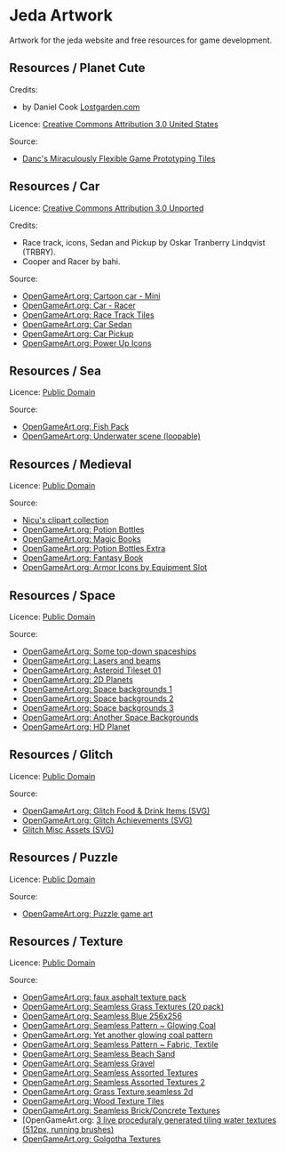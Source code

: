 Jeda Artwork
============

Artwork for the jeda website and free resources for game development.

Resources / Planet Cute
-----------------------

Credits:
* by Daniel Cook [Lostgarden.com](http://Lostgarden.com)

Licence: [Creative Commons Attribution 3.0 United States](http://creativecommons.org/licenses/by/3.0/us/)

Source:
* [Danc's Miraculously Flexible Game Prototyping Tiles](http://www.lostgarden.com/2007/05/dancs-miraculously-flexible-game.html)

Resources / Car
---------------

Licence: [Creative Commons Attribution 3.0 Unported](http://creativecommons.org/licenses/by/3.0/)

Credits: 
* Race track, icons, Sedan and Pickup by Oskar Tranberry Lindqvist (TRBRY).
* Cooper and Racer by bahi. 

Source:
* [OpenGameArt.org: Cartoon car - Mini](http://opengameart.org/content/cartoon-car-mini)
* [OpenGameArt.org: Car - Racer](http://opengameart.org/content/car-racer)
* [OpenGameArt.org: Race Track Tiles](http://opengameart.org/content/race-track-tiles-0)
* [OpenGameArt.org: Car Sedan](http://opengameart.org/content/car-sedan)
* [OpenGameArt.org: Car Pickup](http://opengameart.org/content/car-pickup)
* [OpenGameArt.org: Power Up Icons](http://opengameart.org/content/power-up-icons)

Resources / Sea
---------------

Licence: [Public Domain](http://creativecommons.org/publicdomain/zero/1.0/)

Source:
* [OpenGameArt.org: Fish Pack](http://opengameart.org/content/fish-pack)
* [OpenGameArt.org: Underwater scene (loopable)](http://opengameart.org/content/underwater-scene-loopable)

Resources / Medieval
--------------------

Licence: [Public Domain](http://creativecommons.org/publicdomain/zero/1.0/)

Source:
* [Nicu's clipart collection](http://clipart.nicubunu.ro/?gallery=rpg_map)
* [OpenGameArt.org: Potion Bottles](http://opengameart.org/content/potion-bottles)
* [OpenGameArt.org: Magic Books](http://opengameart.org/content/magic-books)
* [OpenGameArt.org: Potion Bottles Extra](http://opengameart.org/content/potion-bottles-extra)
* [OpenGameArt.org: Fantasy Book](http://opengameart.org/content/fantasy-book)
* [OpenGameArt.org: Armor Icons by Equipment Slot](http://opengameart.org/content/armor-icons-by-equipment-slot)

Resources / Space
-----------------

Licence: [Public Domain](http://creativecommons.org/publicdomain/zero/1.0/)

Source:
* [OpenGameArt.org: Some top-down spaceships](http://opengameart.org/content/some-top-down-spaceships)
* [OpenGameArt.org: Lasers and beams](http://opengameart.org/content/lasers-and-beams)
* [OpenGameArt.org: Asteroid Tileset 01](http://opengameart.org/content/asteroid-tileset-01)
* [OpenGameArt.org: 2D Planets](http://opengameart.org/content/2d-planets-0)
* [OpenGameArt.org: Space backgrounds 1](http://opengameart.org/content/space-backgrounds-1)
* [OpenGameArt.org: Space backgrounds 2](http://opengameart.org/content/space-backgrounds-2)
* [OpenGameArt.org: Space backgrounds 3](http://opengameart.org/content/space-backgrounds-3)
* [OpenGameArt.org: Another Space Backgrounds](http://opengameart.org/content/another-space-backgrounds)
* [OpenGameArt.org: HD Planet](http://opengameart.org/content/hd-planet)

Resources / Glitch
------------------

Licence: [Public Domain](http://creativecommons.org/publicdomain/zero/1.0/)

Source:
* [OpenGameArt.org: Glitch Food & Drink Items (SVG)](http://opengameart.org/content/glitch-food-drink-items-svg)
* [OpenGameArt.org: Glitch Achievements (SVG)](http://opengameart.org/content/glitch-achievements-svg)
* [Glitch Misc Assets (SVG)](http://opengameart.org/content/glitch-misc-assets-svg)

Resources / Puzzle
------------------

Licence: [Public Domain](http://creativecommons.org/publicdomain/zero/1.0/)

Source:
* [OpenGameArt.org: Puzzle game art](http://opengameart.org/content/puzzle-game-art)

Resources / Texture
-------------------

Licence: [Public Domain](http://creativecommons.org/publicdomain/zero/1.0/)

Source:
* [OpenGameArt.org: faux asphalt texture pack](http://opengameart.org/content/faux-asphalt-texture-pack)
* [OpenGameArt.org: Seamless Grass Textures (20 pack)](http://opengameart.org/content/seamless-grass-textures-20-pack)
* [OpenGameArt.org: Seamless Blue 256x256](http://opengameart.org/content/seamless-blue-256x256)
* [OpenGameArt.org: Seamless Pattern ~ Glowing Coal](http://opengameart.org/content/seamless-pattern-glowing-coal)
* [OpenGameArt.org: Yet another glowing coal pattern](http://opengameart.org/content/yet-another-glowing-coal-pattern)
* [OpenGameArt.org: Seamless Pattern ~ Fabric, Textile](http://opengameart.org/content/seamless-pattern-fabric-textile)
* [OpenGameArt.org: Seamless Beach Sand](http://opengameart.org/content/seamless-beach-sand)
* [OpenGameArt.org: Seamless Gravel](http://opengameart.org/content/seamless-gravel)
* [OpenGameArt.org: Seamless Assorted Textures](http://opengameart.org/content/seamless-assorted-textures)
* [OpenGameArt.org: Seamless Assorted Textures 2](http://opengameart.org/content/seamless-assorted-textures-2)
* [OpenGameArt.org: Grass Texture,seamless 2d](http://opengameart.org/content/grass-textureseamless-2d)
* [OpenGameArt.org: Wood Texture Tiles](http://opengameart.org/content/wood-texture-tiles)
* [OpenGameArt.org: Seamless Brick/Concrete Textures](http://opengameart.org/content/seamless-brickconcrete-textures)
* [OpenGameArt.org: [3 live proceduraly generated tiling water textures (512px, running brushes)](http://opengameart.org/content/3-live-proceduraly-generated-tiling-water-textures-512px-running-brushes)
* [OpenGameArt.org: Golgotha Textures](http://opengameart.org/content/golgotha-textures)

